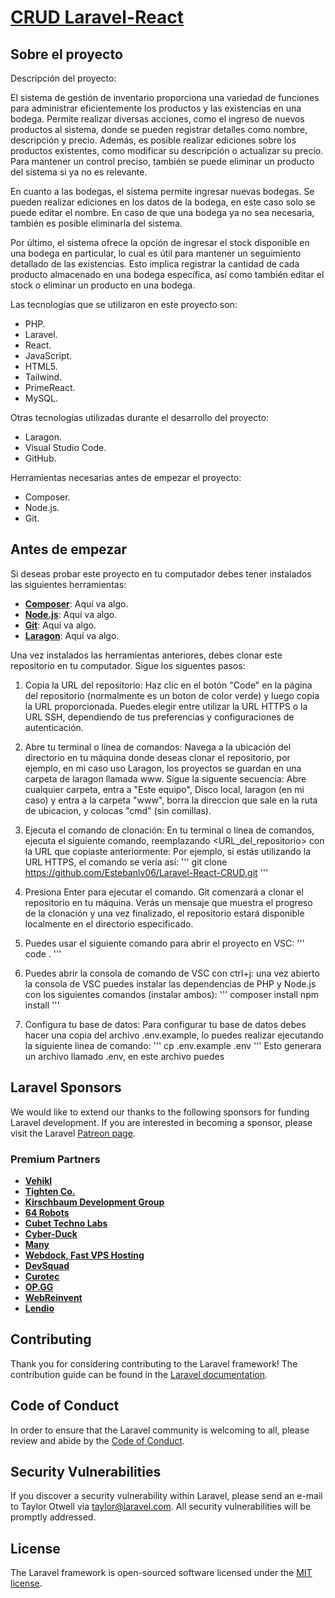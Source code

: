 <p align="center"><a href="https://laravel.com" target="_blank"><h1 width="400">CRUD Laravel-React</h1></a></p>

## Sobre el proyecto

Descripción del proyecto:

El sistema de gestión de inventario proporciona una variedad de funciones para administrar eficientemente los productos y las existencias en una bodega. Permite realizar diversas acciones, como el ingreso de nuevos productos al sistema, donde se pueden registrar detalles como nombre, descripción y precio. Además, es posible realizar ediciones sobre los productos existentes, como modificar su descripción o actualizar su precio. Para mantener un control preciso, también se puede eliminar un producto del sistema si ya no es relevante.

En cuanto a las bodegas, el sistema permite ingresar nuevas bodegas. Se pueden realizar ediciones en los datos de la bodega, en este caso solo se puede editar el nombre. En caso de que una bodega ya no sea necesaria, también es posible eliminarla del sistema.

Por último, el sistema ofrece la opción de ingresar el stock disponible en una bodega en particular, lo cual es útil para mantener un seguimiento detallado de las existencias. Esto implica registrar la cantidad de cada producto almacenado en una bodega específica, así como también editar el stock o eliminar un producto en una bodega.

Las tecnologías que se utilizaron en este proyecto son:

- PHP.
- Laravel.
- React.
- JavaScript.
- HTML5.
- Tailwind.
- PrimeReact.
- MySQL.

Otras tecnologías utilizadas durante el desarrollo del proyecto:

- Laragon.
- Visual Studio Code.
- GitHub.

Herramientas necesarias antes de empezar el proyecto:

- Composer.
- Node.js.
- Git.


## Antes de empezar

Si deseas probar este proyecto en tu computador debes tener instalados las siguientes herramientas:
- **[Composer](https://getcomposer.org/)**: Aquí va algo.
- **[Node.js](https://nodejs.org/es)**: Aquí va algo.
- **[Git](https://git-scm.com/)**: Aquí va algo.
- **[Laragon](https://laragon.org/)**: Aquí va algo.

Una vez instalados las herramientas anteriores, debes clonar este repositorio en tu computador. Sigue los siguentes pasos:

1. Copia la URL del repositorio: Haz clic en el botón "Code" en la página del repositorio (normalmente es un boton de color verde) y luego copia la URL proporcionada. Puedes elegir entre utilizar la URL HTTPS o la URL SSH, dependiendo de tus preferencias y configuraciones de autenticación.
2. Abre tu terminal o línea de comandos: Navega a la ubicación del directorio en tu máquina donde deseas clonar el repositorio, por ejemplo, en mi caso uso Laragon, los proyectos se guardan en una carpeta de laragon llamada www. Sigue la siguente secuencia: Abre cualquier carpeta, entra a "Este equipo", Disco local, laragon (en mi caso) y entra a la carpeta "www", borra la direccion que sale en la ruta de ubicacion, y colocas "cmd" (sin comillas).
3. Ejecuta el comando de clonación: En tu terminal o línea de comandos, ejecuta el siguiente comando, reemplazando <URL_del_repositorio> con la URL que copiaste anteriormente:
Por ejemplo, si estás utilizando la URL HTTPS, el comando se vería así:
'''
git clone https://github.com/Estebanlv06/Laravel-React-CRUD.git
'''
4. Presiona Enter para ejecutar el comando. Git comenzará a clonar el repositorio en tu máquina. Verás un mensaje que muestra el progreso de la clonación y una vez finalizado, el repositorio estará disponible localmente en el directorio especificado.

5. Puedes usar el siguiente comando para abrir el proyecto en VSC:
'''
code .
'''
6. Puedes abrir la consola de comando de VSC con ctrl+j: una vez abierto la consola de VSC puedes instalar las dependencias de PHP y Node.js con los siguientes comandos (instalar ambos):
'''
composer install
npm install
'''
7. Configura tu base de datos: Para configurar tu base de datos debes hacer una copia del archivo .env.example, lo puedes realizar ejecutando la siguiente linea de comando:
'''
cp .env.example .env
'''
Esto generara un archivo llamado .env, en este archivo puedes 



## Laravel Sponsors

We would like to extend our thanks to the following sponsors for funding Laravel development. If you are interested in becoming a sponsor, please visit the Laravel [Patreon page](https://patreon.com/taylorotwell).

### Premium Partners

- **[Vehikl](https://vehikl.com/)**
- **[Tighten Co.](https://tighten.co)**
- **[Kirschbaum Development Group](https://kirschbaumdevelopment.com)**
- **[64 Robots](https://64robots.com)**
- **[Cubet Techno Labs](https://cubettech.com)**
- **[Cyber-Duck](https://cyber-duck.co.uk)**
- **[Many](https://www.many.co.uk)**
- **[Webdock, Fast VPS Hosting](https://www.webdock.io/en)**
- **[DevSquad](https://devsquad.com)**
- **[Curotec](https://www.curotec.com/services/technologies/laravel/)**
- **[OP.GG](https://op.gg)**
- **[WebReinvent](https://webreinvent.com/?utm_source=laravel&utm_medium=github&utm_campaign=patreon-sponsors)**
- **[Lendio](https://lendio.com)**

## Contributing

Thank you for considering contributing to the Laravel framework! The contribution guide can be found in the [Laravel documentation](https://laravel.com/docs/contributions).

## Code of Conduct

In order to ensure that the Laravel community is welcoming to all, please review and abide by the [Code of Conduct](https://laravel.com/docs/contributions#code-of-conduct).

## Security Vulnerabilities

If you discover a security vulnerability within Laravel, please send an e-mail to Taylor Otwell via [taylor@laravel.com](mailto:taylor@laravel.com). All security vulnerabilities will be promptly addressed.

## License

The Laravel framework is open-sourced software licensed under the [MIT license](https://opensource.org/licenses/MIT).
